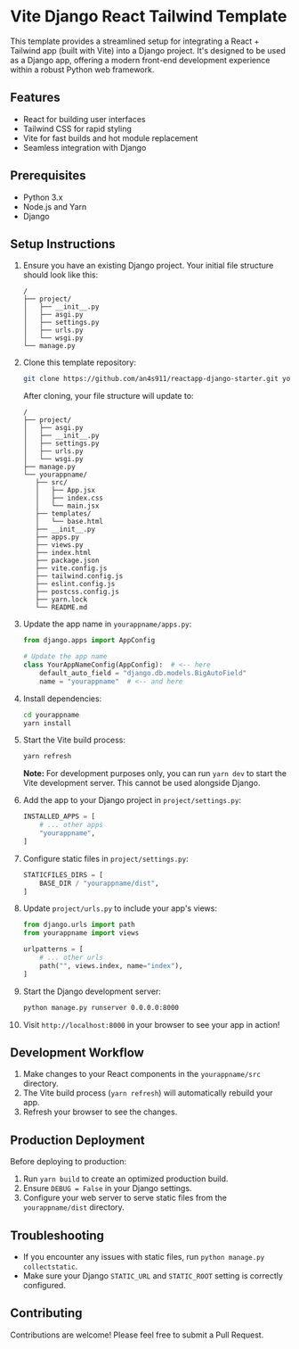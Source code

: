 # Vite Django React Tailwind Template

This template provides a streamlined setup for integrating a React + Tailwind app (built with Vite) into a Django project. It's designed to be used as a Django app, offering a modern front-end development experience within a robust Python web framework.

## Features

- React for building user interfaces
- Tailwind CSS for rapid styling
- Vite for fast builds and hot module replacement
- Seamless integration with Django

## Prerequisites

- Python 3.x
- Node.js and Yarn
- Django

## Setup Instructions

1. Ensure you have an existing Django project. Your initial file structure should look like this:

   ```
   /
   ├── project/
   │   ├── __init__.py
   │   ├── asgi.py
   │   ├── settings.py
   │   ├── urls.py
   │   └── wsgi.py
   └── manage.py
   ```

2. Clone this template repository:

   ```bash
   git clone https://github.com/an4s911/reactapp-django-starter.git yourappname
   ```

   After cloning, your file structure will update to:

   ```
   /
   ├── project/
   │   ├── asgi.py
   │   ├── __init__.py
   │   ├── settings.py
   │   ├── urls.py
   │   └── wsgi.py
   ├── manage.py
   └── yourappname/
      ├── src/
      │   ├── App.jsx
      │   ├── index.css
      │   └── main.jsx
      ├── templates/
      │   └── base.html
      ├── __init__.py
      ├── apps.py
      ├── views.py
      ├── index.html
      ├── package.json
      ├── vite.config.js
      ├── tailwind.config.js
      ├── eslint.config.js
      ├── postcss.config.js
      ├── yarn.lock
      └── README.md
   ```

3. Update the app name in `yourappname/apps.py`:

   ```python
   from django.apps import AppConfig

   # Update the app name
   class YourAppNameConfig(AppConfig):  # <-- here
       default_auto_field = "django.db.models.BigAutoField"
       name = "yourappname"  # <-- and here
   ```

4. Install dependencies:

   ```bash
   cd yourappname
   yarn install
   ```

5. Start the Vite build process:

   ```bash
   yarn refresh
   ```

   **Note:** For development purposes only, you can run `yarn dev` to start the Vite development server. This cannot be used alongside Django.

6. Add the app to your Django project in `project/settings.py`:

   ```python
   INSTALLED_APPS = [
       # ... other apps
       "yourappname",
   ]
   ```

7. Configure static files in `project/settings.py`:

   ```python
   STATICFILES_DIRS = [
       BASE_DIR / "yourappname/dist",
   ]
   ```

8. Update `project/urls.py` to include your app's views:

   ```python
   from django.urls import path
   from yourappname import views

   urlpatterns = [
       # ... other urls
       path("", views.index, name="index"),
   ]
   ```

9. Start the Django development server:

   ```bash
   python manage.py runserver 0.0.0.0:8000
   ```

10. Visit `http://localhost:8000` in your browser to see your app in action!

## Development Workflow

1. Make changes to your React components in the `yourappname/src` directory.
2. The Vite build process (`yarn refresh`) will automatically rebuild your app.
3. Refresh your browser to see the changes.

## Production Deployment

Before deploying to production:

1. Run `yarn build` to create an optimized production build.
2. Ensure `DEBUG = False` in your Django settings.
3. Configure your web server to serve static files from the `yourappname/dist` directory.

## Troubleshooting

- If you encounter any issues with static files, run `python manage.py collectstatic`.
- Make sure your Django `STATIC_URL` and `STATIC_ROOT` setting is correctly configured.

## Contributing

Contributions are welcome! Please feel free to submit a Pull Request.
